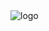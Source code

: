

<img src="https://github.com/KORATcs/TP2-PROGWEB2/blob/4ddaea7b3f32fed94e34cc6ffd80dbec3f5344f7/Presentaci%C3%B3n%20Proyecto%20libreta%20Creativo%20Doodle%20Rosa.png" alt="logo">
